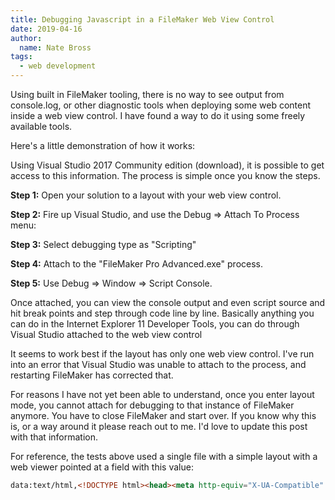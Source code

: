 ```yaml
---
title: Debugging Javascript in a FileMaker Web View Control 
date: 2019-04-16
author: 
  name: Nate Bross
tags: 
  - web development
---
```

Using built in FileMaker tooling, there is no way to see output from console.log, or other diagnostic tools when deploying some web content inside a web view control. I have found a way to do it using some freely available tools.

<!--more-->

Here's a little demonstration of how it works:

<content-image 
  src="blog/2019/javascript-console-log.gif"
  alt="console.log shows in visual studio"></content-image>

Using Visual Studio 2017 Community edition (download), it is possible to get access to this information. The process is simple once you know the steps.

**Step 1:** Open your solution to a layout with your web view control.

**Step 2:** Fire up Visual Studio, and use the Debug => Attach To Process menu:

<content-image 
  src="blog/2019/visual-studio-menu-1.png"
  alt="Attach To Process Menu Item"></content-image>

**Step 3:** Select debugging type as "Scripting"

<content-image 
  src="blog/2019/visual-studio-debug-settings.png"
  alt="Set-Scripting-As-Debug-Attach-To"></content-image>

**Step 4:** Attach to the "FileMaker Pro Advanced.exe" process.

**Step 5:** Use Debug => Window => Script Console.

<content-image 
  src="blog/2019/visual-studio-javscript-console.png"
  alt="Debug-Show-Window-Javascript-Console"></content-image>

Once attached, you can view the console output and even script source and hit break points and step through code line by line. Basically anything you can do in the Internet Explorer 11 Developer Tools, you can do through Visual Studio attached to the web view control

It seems to work best if the layout has only one web view control. I've run into an error that Visual Studio was unable to attach to the process, and restarting FileMaker has corrected that.

For reasons I have not yet been able to understand, once you enter layout mode, you cannot attach for debugging to that instance of FileMaker anymore. You have to close FileMaker and start over. If you know why this is, or a way around it please reach out to me. I'd love to update this post with that information.

For reference, the tests above used a single file with a simple layout with a web viewer pointed at a field with this value:

```html
data:text/html,<!DOCTYPE html><head><meta http-equiv="X-UA-Compatible" content="IE=Edge" /></head><body><button id="click">Logs</button><script>document.getElementById('click').addEventListener('click', function() { console.log('logged from click'); }, false)</script></body>
```
